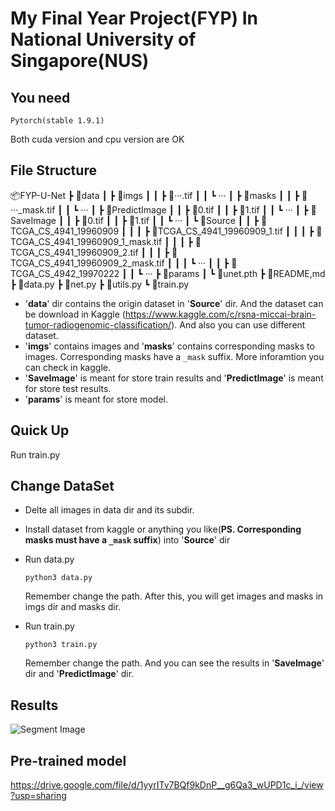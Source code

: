 # My Final Year Project(FYP) In National University of Singapore(NUS)
## You need

```
Pytorch(stable 1.9.1) 
```
Both cuda version and cpu version are OK

## File Structure
📦FYP-U-Net
 ┣ 📂data
 ┃ ┣ 📂imgs
 ┃ ┃ ┣ 📌···.tif
 ┃ ┃ ┗ ···
 ┃ ┣ 📂masks
 ┃ ┃ ┣ 📌···_mask.tif
 ┃ ┃ ┗ ···
 ┃ ┣ 📂PredictImage 
 ┃ ┃ ┣ 📌0.tif
 ┃ ┃ ┣ 📌1.tif
 ┃ ┃ ┗ ···
 ┃ ┣ 📂SaveImage
 ┃ ┃ ┣ 📌0.tif
 ┃ ┃ ┣ 📌1.tif
 ┃ ┃ ┗ ···
 ┃ ┗ 📂Source
 ┃ ┃ ┣ 📂TCGA_CS_4941_19960909
 ┃ ┃ ┃ ┣ 📌TCGA_CS_4941_19960909_1.tif
 ┃ ┃ ┃ ┣ 📌TCGA_CS_4941_19960909_1_mask.tif 
 ┃ ┃ ┃ ┣ 📌TCGA_CS_4941_19960909_2.tif
 ┃ ┃ ┃ ┣ 📌TCGA_CS_4941_19960909_2_mask.tif 
 ┃ ┃ ┃ ┗ ···
 ┃ ┃ ┣ 📂TCGA_CS_4942_19970222
 ┃ ┃ ┗ ···
 ┣ 📂params
 ┃ ┗ 📜unet.pth
 ┣ 📓README,md
 ┣ 📄data.py
 ┣ 📄net.py
 ┣ 📄utils.py
 ┗ 📄train.py

* '**data**' dir contains the origin dataset in '**Source**' dir. And the dataset can be download in Kaggle (https://www.kaggle.com/c/rsna-miccai-brain-tumor-radiogenomic-classification/). And also you can use different dataset.
* '**imgs**' contains images and '**masks**' contains corresponding masks to images. Corresponding masks have a `_mask` suffix. More inforamtion you can check in kaggle.
* '**SaveImage**' is meant for store train results and '**PredictImage**' is meant for store test results.
* '**params**' is meant for store model.

## Quick Up
 Run train.py

## Change DataSet
* Delte all images in data dir and its subdir.
* Install dataset from kaggle or anything you like(**PS. Corresponding masks must have a `_mask` suffix**) into '**Source**' dir
* Run data.py

  ```
  python3 data.py
  ```
  Remember change the path.
  After this, you will get images and masks in imgs dir and masks dir.
* Run train.py

  ```
  python3 train.py
  ``` 
  Remember change the path.
  And you can see the results in '**SaveImage**' dir and '**PredictImage**' dir.

## Results
![Segment Image](https://i.ibb.co/rGYCwLz/92.png)

## Pre-trained model
https://drive.google.com/file/d/1yyrITv7BQf9kDnP__g6Qa3_wUPD1c_i_/view?usp=sharing